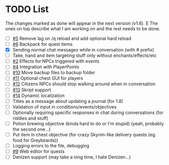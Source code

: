 # TODO List

The changes marked as done will appear in the next version (v1.6). E The ones on top describe what I am working on and the rest needs to be done.

* [ ] [#5](/Co0sh/BetonQuest/issues/5) Remove lag on /q reload and add optional hard reload
* [ ] [#6](/Co0sh/BetonQuest/issues/6) Backpack for quest items
* [X] Sending normal chat messages while in conversation (with # prefix)
* [ ] Take, hand and item targeting stuff only without enchants/effects/etc
* [ ] [#2](/Co0sh/BetonQuest/issues/2) Effects for NPCs triggered with events
* [ ] [#4](/Co0sh/BetonQuest/issues/4) Integration with PlayerPoints
* [ ] [#10](/Co0sh/BetonQuest/issues/10) Move backup files to backup folder
* [ ] [#11](/Co0sh/BetonQuest/issues/11) Optional chest GUI for players
* [ ] [#12](/Co0sh/BetonQuest/issues/12) Citizens NPCs should stop walking around when in conversation
* [ ] [#13](/Co0sh/BetonQuest/issues/13) Skript support
* [ ] [#14](/Co0sh/BetonQuest/issues/14) Dynamic localization
* [ ] Titles as a message about updating a journal (for 1.8)
* [ ] Validation of input in conditions/events/objectives
* [ ] Optionally requiring specific responses in chat during conversations (for riddles and stuff)
* [ ] Potion brewing objective (kinda hard to do or I'm stupid) (yeah, probably the second one...)
* [ ] Put item in chest objective (for crazy Skyrim-like delivery quests (eg. food for Greybeards))
* [ ] Logging errors to the file, debugging
* [ ] [#9](/Co0sh/BetonQuest/issues/9) Web editor for quests
* [ ] Denizen support (may take a long time, I hate Denizen...)
